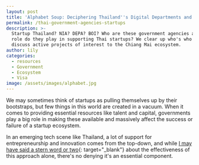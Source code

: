 ```yaml
---
layout: post
title: 'Alphabet Soup: Deciphering Thailand''s Digital Departments and Agencies'
permalink: /thai-government-agencies-startups
description: >-
  Startup Thailand? NIA? DEPA? BOI? Who are these government agencies and what
  role do they play in supporting Thai startups? We clear up who's who and
  discuss active projects of interest to the Chiang Mai ecosystem.
author: lily
categories:
  - resources
  - Government
  - Ecosystem
  - Visa
image: /assets/images/alphabet.jpg
---
```


We may sometimes think of startups as pulling themselves up by their bootstraps, but few things in this world are created in a vacuum. When it comes to providing essential resources like talent and capital, governments play a big role in making these available and massively affect the success or failure of a startup ecosystem.

In an emerging tech scene like Thailand, a lot of support for entrepreneurship and innovation comes from the top-down, and while [I may have said a stern word or two](https://beachcity.com.au/build-entrepreneurial-ecosystem.html){: target="_blank"} about the effectiveness of this approach alone, there's no denying it's an essential component.